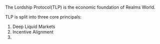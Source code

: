The Lordship Protocol(TLP) is the economic foundation of Realms World.

TLP is split into three core principals:

1. Deep Liquid Markets
2. Incentive Alignment
3. 